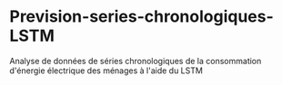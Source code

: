# Prevision-series-chronologiques-LSTM
Analyse de données de séries chronologiques de la consommation d'énergie électrique des ménages à l'aide du LSTM
